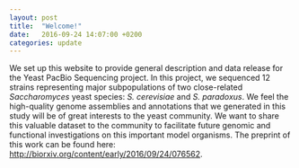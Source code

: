```yaml
---
layout: post
title:  "Welcome!"
date:   2016-09-24 14:07:00 +0200
categories: update
---
```


We set up this website to provide general description and data release for the Yeast PacBio Sequencing project. In this project, we sequenced 12 strains representing major subpopulations of two close-related *Saccharomyces* yeast species: *S. cerevisiae* and *S. paradoxus*. We feel the high-quality genome assemblies and annotations that we generated in this study will be of great interests to the yeast community. We want to share this valuable dataset to the community to facilitate future genomic and functional investigations on this important model organisms. The preprint of this work can be found here: http://biorxiv.org/content/early/2016/09/24/076562.


